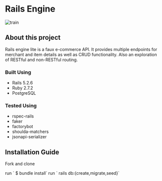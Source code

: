 # Rails Engine
![train](https://user-images.githubusercontent.com/69017022/153453992-275b9068-37d8-4619-93a3-b2c300f76123.jpeg)
## About this project
Rails engine lite is a faux e-commerce API. It provides multiple endpoints for merchant and item details as well as CRUD functionality. Also an exploration of RESTful and non-RESTful routing.
### Built Using
  - Rails 5.2.6
  - Ruby 2.7.2
  - PostgreSQL
### Tested Using
  - rspec-rails
  - faker
  - factorybot
  - shoulda-matchers
  - jsonapi-serializer
## Installation Guide
<p> Fork and clone </p>
run `  $ bundle install`
run ` rails db:{create,migrate,seed}`
